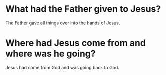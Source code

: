 # What had the Father given to Jesus?

The Father gave all things over into the hands of Jesus.

# Where had Jesus come from and where was he going?

Jesus had come from God and was going back to God.
